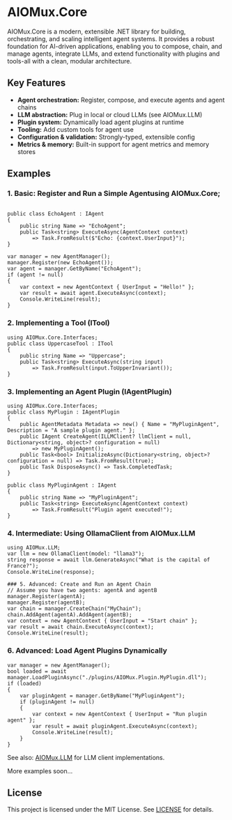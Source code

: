 # AIOMux.Core

AIOMux.Core is a modern, extensible .NET library for building, orchestrating, and scaling intelligent agent systems. It provides a robust foundation for AI-driven applications, enabling you to compose, chain, and manage agents, integrate LLMs, and extend functionality with plugins and tools-all with a clean, modular architecture.

## Key Features
- **Agent orchestration:** Register, compose, and execute agents and agent chains
- **LLM abstraction:** Plug in local or cloud LLMs (see AIOMux.LLM)
- **Plugin system:** Dynamically load agent plugins at runtime
- **Tooling:** Add custom tools for agent use
- **Configuration & validation:** Strongly-typed, extensible config
- **Metrics & memory:** Built-in support for agent metrics and memory stores

## Examples

### 1. Basic: Register and Run a Simple Agentusing AIOMux.Core;

```using AIOMux.Core.Interfaces;

public class EchoAgent : IAgent
{
    public string Name => "EchoAgent";
    public Task<string> ExecuteAsync(AgentContext context)
        => Task.FromResult($"Echo: {context.UserInput}");
}

var manager = new AgentManager();
manager.Register(new EchoAgent());
var agent = manager.GetByName("EchoAgent");
if (agent != null)
{
    var context = new AgentContext { UserInput = "Hello!" };
    var result = await agent.ExecuteAsync(context);
    Console.WriteLine(result);
}
```
### 2. Implementing a Tool (ITool)
```
using AIOMux.Core.Interfaces;
public class UppercaseTool : ITool
{
    public string Name => "Uppercase";
    public Task<string> ExecuteAsync(string input)
        => Task.FromResult(input.ToUpperInvariant());
}
```
### 3. Implementing an Agent Plugin (IAgentPlugin)
```
using AIOMux.Core.Interfaces;
public class MyPlugin : IAgentPlugin
{
    public AgentMetadata Metadata => new() { Name = "MyPluginAgent", Description = "A sample plugin agent." };
    public IAgent CreateAgent(ILLMClient? llmClient = null, Dictionary<string, object>? configuration = null)
        => new MyPluginAgent();
    public Task<bool> InitializeAsync(Dictionary<string, object>? configuration = null) => Task.FromResult(true);
    public Task DisposeAsync() => Task.CompletedTask;
}

public class MyPluginAgent : IAgent
{
    public string Name => "MyPluginAgent";
    public Task<string> ExecuteAsync(AgentContext context)
        => Task.FromResult("Plugin agent executed!");
}
```
### 4. Intermediate: Using OllamaClient from AIOMux.LLM
```
using AIOMux.LLM;
var llm = new OllamaClient(model: "llama3");
string response = await llm.GenerateAsync("What is the capital of France?");
Console.WriteLine(response);

### 5. Advanced: Create and Run an Agent Chain
// Assume you have two agents: agentA and agentB
manager.Register(agentA);
manager.Register(agentB);
var chain = manager.CreateChain("MyChain");
chain.AddAgent(agentA).AddAgent(agentB);
var context = new AgentContext { UserInput = "Start chain" };
var result = await chain.ExecuteAsync(context);
Console.WriteLine(result);
```
### 6. Advanced: Load Agent Plugins Dynamically
```
var manager = new AgentManager();
bool loaded = await manager.LoadPluginAsync("./plugins/AIOMux.Plugin.MyPlugin.dll");
if (loaded)
{
    var pluginAgent = manager.GetByName("MyPluginAgent");
    if (pluginAgent != null)
    {
        var context = new AgentContext { UserInput = "Run plugin agent" };
        var result = await pluginAgent.ExecuteAsync(context);
        Console.WriteLine(result);
    }
}
```
See also: [AIOMux.LLM](../AIOMux.LLM/) for LLM client implementations.

More examples soon...

## License
This project is licensed under the MIT License. See [LICENSE](../LICENSE) for details.
